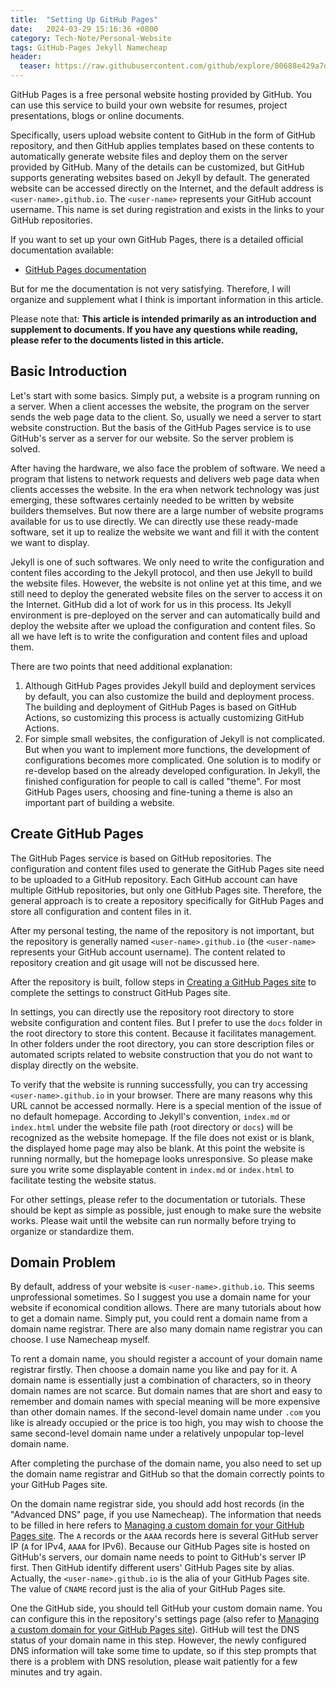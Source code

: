 ```yaml
---
title:  "Setting Up GitHub Pages"
date:   2024-03-29 15:16:36 +0800
category: Tech-Note/Personal-Website
tags: GitHub-Pages Jekyll Namecheap
header:
  teaser: https://raw.githubusercontent.com/github/explore/80688e429a7d4ef2fca1e82350fe8e3517d3494d/collections/github-pages-examples/github-pages-examples.png
---
```


GitHub Pages is a free personal website hosting provided by GitHub. You can use this service to build your own website for resumes, project presentations, blogs or online documents.

Specifically, users upload website content to GitHub in the form of GitHub repository, and then GitHub applies templates based on these contents to automatically generate website files and deploy them on the server provided by GitHub. Many of the details can be customized, but GitHub supports generating websites based on Jekyll by default. The generated website can be accessed directly on the Internet, and the default address is `<user-name>.github.io`. The `<user-name>` represents your GitHub account username. This name is set during registration and exists in the links to your GitHub repositories.

If you want to set up your own GitHub Pages, there is a detailed  official documentation available:

* [GitHub Pages documentation](https://docs.github.com/en/pages)

But for me the documentation is not very satisfying. Therefore, I will organize and supplement what I think is important information in this article.

Please note that: **This article is intended primarily as an introduction and supplement to documents. If you have any questions while reading, please refer to the documents listed in this article.**

## Basic Introduction

Let's start with some basics. Simply put, a website is a program running on a server. When a client accesses the website, the program on the server sends the web page data to the client. So, usually we need a server to start website construction. But the basis of the GitHub Pages service is to use GitHub's server as a server for our website. So the server problem is solved.

After having the hardware, we also face the problem of software. We need a program that listens to network requests and delivers web page data when clients accesses the website. In the era when network technology was just emerging, these softwares certainly needed to be written by website builders themselves. But now there are a large number of website programs available for us to use directly. We can directly use these ready-made software, set it up to realize the website we want and fill it with the content we want to display.

Jekyll is one of such softwares. We only need to write the configuration and content files according to the Jekyll protocol, and then use Jekyll to build the website files. However, the website is not online yet at this time, and we still need to deploy the generated website files on the server to access it on the Internet. GitHub did a lot of work for us in this process. Its Jekyll environment is pre-deployed on the server and can automatically build and deploy the website after we upload the configuration and content files. So all we have left is to write the configuration and content files and upload them.

There are two points that need additional explanation:

1. Although GitHub Pages provides Jekyll build and deployment services by default, you can also customize the build and deployment process. The building and deployment of GitHub Pages is based on GitHub Actions, so customizing this process is actually customizing GitHub Actions.
2. For simple small websites, the configuration of Jekyll is not complicated. But when you want to implement more functions, the development of configurations becomes more complicated. One solution is to modify or re-develop based on the already developed configuration. In Jekyll, the finished configuration for people to call is called "theme". For most GitHub Pages users, choosing and fine-tuning a theme is also an important part of building a website.

## Create GitHub Pages

The GitHub Pages service is based on GitHub repositories. The configuration and content files used to generate the GitHub Pages site need to be uploaded to a GitHub repository. Each GitHub account can have multiple GitHub repositories, but only one GitHub Pages site. Therefore, the general approach is to create a repository specifically for GitHub Pages and store all configuration and content files in it.

After my personal testing, the name of the repository is not important, but the repository is generally named `<user-name>.github.io` (the `<user-name>` represents your GitHub account username). The content related to repository creation and git usage will not be discussed here.

After the repository is built, follow steps in [Creating a GitHub Pages site](https://docs.github.com/en/pages/getting-started-with-github-pages/creating-a-github-pages-site) to complete the settings to construct GitHub Pages site.

In settings, you can directly use the repository root directory to store website configuration and content files. But I prefer to use the `docs` folder in the root directory to store this content. Because it facilitates management. In other folders under the root directory, you can store description files or automated scripts related to website construction that you do not want to display directly on the website.

To verify that the website is running successfully, you can try accessing `<user-name>.github.io` in your browser. There are many reasons why this URL cannot be accessed normally. Here is a special mention of the issue of no default homepage. According to Jekyll's convention, `index.md` or `index.html` under the website file path (root directory or `docs`) will be recognized as the website homepage. If the file does not exist or is blank, the displayed home page may also be blank. At this point the website is running normally, but the homepage looks unresponsive. So please make sure you write some displayable content in `index.md` or `index.html` to facilitate testing the website status.

For other settings, please refer to the documentation or tutorials. These should be kept as simple as possible, just enough to make sure the website works. Please wait until the website can run normally before trying to organize or standardize them.

## Domain Problem

By default, address of your website is `<user-name>.github.io`. This seems unprofessional sometimes. So I suggest you use a domain name for your website if economical condition allows. There are many tutorials about how to get a domain name. Simply put, you could rent a domain name from a domain name registrar. There are also many domain name registrar you can choose. I use Namecheap myself.

To rent a domain name, you should register a account of your domain name registrar firstly. Then choose a domain name you like and pay for it. A domain name is essentially just a combination of characters, so in theory domain names are not scarce. But domain names that are short and easy to remember and domain names with special meaning will be more expensive than other domain names. If the second-level domain name under `.com` you like is already occupied or the price is too high, you may wish to choose the same second-level domain name under a relatively unpopular top-level domain name.

After completing the purchase of the domain name, you also need to set up the domain name registrar and GitHub so that the domain correctly points to your GitHub Pages site.

On the domain name registrar side, you should add host records (in the "Advanced DNS" page, if you use Namecheap). The information that needs to be filled in here refers to [Managing a custom domain for your GitHub Pages site](https://docs.github.com/en/pages/configuring-a-custom-domain-for-your-github-pages-site/managing-a-custom-domain-for-your-github-pages-site). The `A` records or the `AAAA` records here is several GitHub server IP (`A` for IPv4, `AAAA` for IPv6). Because our GitHub Pages site is hosted on GitHub's servers, our domain name needs to point to GitHub's server IP first. Then GitHub identify different users' GitHub Pages site by alias. Actually, the `<user-name>.github.io` is the alia of your GitHub Pages site. The value of `CNAME` record just is the alia of your GitHub Pages site.

One the GitHub side, you should tell GitHub your custom domain name. You can configure this in the repository's settings page (also refer to [Managing a custom domain for your GitHub Pages site](https://docs.github.com/en/pages/configuring-a-custom-domain-for-your-github-pages-site/managing-a-custom-domain-for-your-github-pages-site)). GitHub will test the DNS status of your domain name in this step. However, the newly configured DNS information will take some time to update, so if this step prompts that there is a problem with DNS resolution, please wait patiently for a few minutes and try again.
